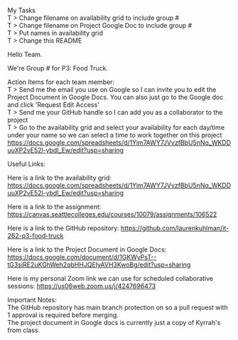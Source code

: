 My Tasks  
 T > Change filename on availability grid to include group #  
 T > Change filename on Project Google Doc to include group #  
 T > Put names in availability grid  
 T > Change this README  
  
Hello Team.  
  
We're Group # for P3: Food Truck.  
  
Action Items for each team member:  
 T > Send me the email you use on Google so I can invite you to edit the Project Document in Google Docs. You can also just go to the Google doc and click 'Request Edit Access'  
 T > Send me your GitHub handle so I can add you as a collaborator to the project  
 T > Go to the availability grid and select your availability for each day/time under your name so we can select a time to work together on this project https://docs.google.com/spreadsheets/d/1Yim7AWY7JVvzfBbU5nNq_WKDDuuXP2vE52l-ybdl_Ew/edit?usp=sharing  
  
Useful Links:  
  
Here is a link to the availability grid: https://docs.google.com/spreadsheets/d/1Yim7AWY7JVvzfBbU5nNq_WKDDuuXP2vE52l-ybdl_Ew/edit?usp=sharing  
  
Here is a link to the assignment: https://canvas.seattlecolleges.edu/courses/10079/assignments/106522  
  
Here is a link to the GitHub repository: https://github.com/laurenkuhlman/it-262-p3-food-truck  
  
Here is a link to the Project Document in Google Docs: https://docs.google.com/document/d/1GKWyPsT--tG3siRE2uKGhWeh2qbHHJQEIyAVH3KwoBg/edit?usp=sharing  
  
Here is my personal Zoom link we can use for scheduled collaborative sessions: https://us06web.zoom.us/j/4247696473  
  
  
Important Notes:  
The GitHub repository has main branch protection on so a pull request with 1 approval is required before merging.  
The project document in Google docs is currently just a copy of Kyrrah's from class.  

